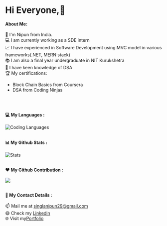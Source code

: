 <h1>Hi Everyone,👋</h1>

<div>
<strong>About Me:</strong><br><br>
📍 I'm Nipun from India.<br>
💻 I am currently working as a SDE intern<br>
📈 I have experienced in Software Development using MVC model in various frameworks(.NET, MERN stack)<br>
📚 I am also a final year undergraduate in NIT Kurukshetra<br>
🧠 I have keen knowledge of DSA <br>
🏆 My certifications: 
<ul>
  <li>Block Chain Basics from Coursera </li>
  <li>DSA from Coding Ninjas</li>
</ul>
<br><br>

<strong  align="center">💻 My Languages :</strong><br><br>
![Coding Languages](https://github-readme-stats.vercel.app/api/top-langs/?username=dec0deit&langs_count_private=true&theme=radical&card_width=445)<br><br>

<strong  align="center">📊 My Github Stats :</strong><br><br>
![Stats](https://github-readme-stats.vercel.app/api?username=dec0deit&show_icons=true&count_private=true&include_all_commits=true&theme=radical)<br><br>

<strong  align="center">❤️ My Github Contribution :</strong><br><br>
<img align="center" src="https://github-readme-streak-stats.herokuapp.com/?user=dec0deit&theme=radical&hide_border=true"/><br><br>


<strong  align="center">🌟 My Contact Details :</strong><br><br>
📫 Mail me at <a href="mailto:singlanipun29@gmail.com">singlanipun29@gmail.com</a><br>
😄 Check my <a href="https://www.linkedin.com/in/nipun-gupta-834946170/">Linkedin</a><br>
🌐 Visit my<a href="https://portfolio-website-56xb20602-nipunsingla.vercel.app/">Portfolio</a><br>


